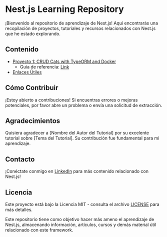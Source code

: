 # Nest.js Learning Repository

¡Bienvenido al repositorio de aprendizaje de Nest.js! Aquí encontrarás una recopilación de proyectos, tutoriales y recursos relacionados con Nest.js que he estado explorando.

## Contenido

- [Proyecto 1: CRUD Cats with TypeORM and Docker](./crud-cats-typeorm-docker/)
  - Guia de referencia: [Link](https://bluuweb.dev/nestjs/crud-mysql.htm)
- [Enlaces Útiles](./Recursos/readme.md)

## Cómo Contribuir

¡Estoy abierto a contribuciones! Si encuentras errores o mejoras potenciales, por favor abre un problema o envía una solicitud de extracción.

## Agradecimientos

Quisiera agradecer a [Nombre del Autor del Tutorial] por su excelente tutorial sobre [Tema del Tutorial]. Su contribución fue fundamental para mi aprendizaje.

## Contacto

¡Conéctate conmigo en [LinkedIn](https://www.linkedin.com/in/tdelgadodev/) para más contenido relacionado con Nest.js!

## Licencia

Este proyecto está bajo la Licencia MIT - consulta el archivo [LICENSE](./LICENSE) para más detalles.

Este repositorio tiene como objetivo hacer más ameno el aprendizaje de Nest.js, almacenando información, artículos, cursos y demás material útil relacionado con este framework.
